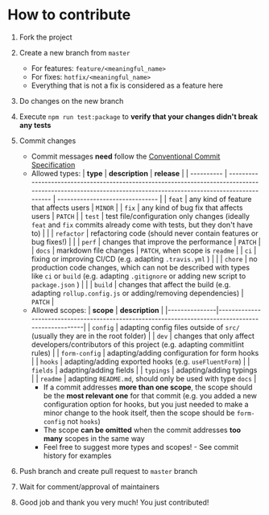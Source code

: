 # How to contribute

1. Fork the project
2. Create a new branch from `master`
   - For features: `feature/<meaningful_name>`
   - For fixes: `hotfix/<meaningful_name>`
   - Everything that is not a fix is considered as a feature here
3. Do changes on the new branch
4. Execute `npm run test:package` to **verify that your changes didn't break any tests**
5. Commit changes

   - Commit messages **need** follow the [Conventional Commit Specification](https://www.conventionalcommits.org/)
   - Allowed types:
     | **type** | **description** | **release** |
     | ---------- | ----------------------------------------------------------------------------------------------------------------------------------------------------------- | ------------------------------- |
     | `feat` | any kind of feature that affects users | `MINOR` |
     | `fix` | any kind of bug fix that affects users | `PATCH` |
     | `test` | test file/configuration only changes (ideally `feat` and `fix` commits already come with tests, but they don't have to) | |
     | `refactor` | refactoring code (should never contain features or bug fixes!) | |
     | `perf` | changes that improve the performance | `PATCH` |
     | `docs` | markdown file changes | `PATCH`, when scope is `readme` |
     | `ci` | fixing or improving CI/CD (e.g. adapting `.travis.yml` ) | |
     | `chore` | no production code changes, which can not be described with types like `ci` or `build` (e.g. adapting `.gitignore` or adding new script to `package.json` ) | |
     | `build` | changes that affect the build (e.g. adapting `rollup.config.js` or adding/removing dependencies) | `PATCH` |
   - Allowed scopes:
     | **scope** | **description** |
     |---------------|---------------------------------------------------------------------------------------------------|
     | `config` | adapting config files outside of `src/` (usually they are in the root folder) |
     | `dev` | changes that only affect developers/contributors of this project (e.g. adapting commitlint rules) |
     | `form-config` | adapting/adding configuration for form hooks |
     | `hooks` | adapting/adding exported hooks (e.g. `useFluentForm`) |
     | `fields` | adapting/adding fields |
     | `typings` | adapting/adding typings |
     | `readme` | adapting `README.md`, should only be used with type `docs` |
     - If a commit addresses **more than one scope**, the scope should be the **most relevant one** for that commit (e.g. you added a new configuration option for hooks, but you just needed to make a minor change to the hook itself, then the scope should be `form-config` not `hooks`)
     - The scope **can be omitted** when the commit addresses **too many** scopes in the same way
     - Feel free to suggest more types and scopes! - See commit history for examples

6. Push branch and create pull request to `master` branch
7. Wait for comment/approval of maintainers
8. Good job and thank you very much! You just contributed!
